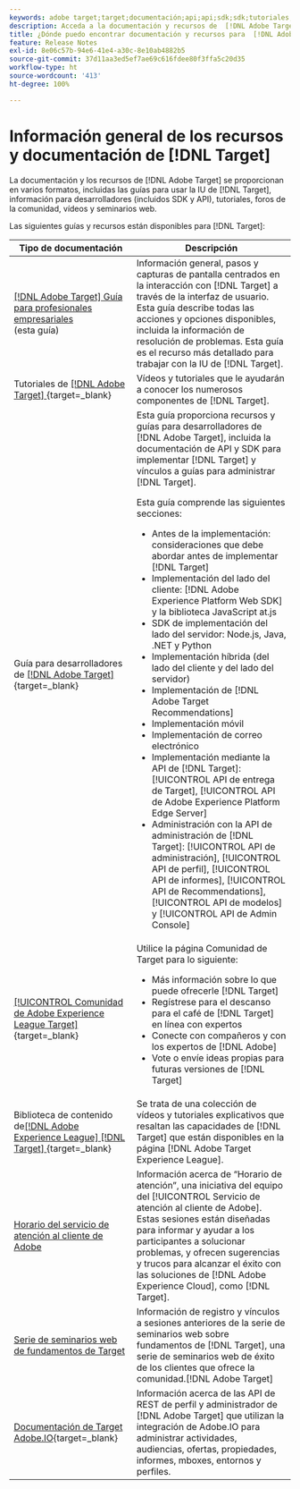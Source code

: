 ```yaml
---
keywords: adobe target;target;documentación;api;api;sdk;sdk;tutoriales;documento;documentación
description: Acceda a la documentación y recursos de  [!DNL Adobe Target] , que incluyen ayuda en línea, tutoriales, vídeos y documentación para desarrolladores (SDK, API y bibliotecas de JavaScript).
title: ¿Dónde puedo encontrar documentación y recursos para  [!DNL Adobe Target]?
feature: Release Notes
exl-id: 8e06c57b-94e6-41e4-a30c-8e10ab4882b5
source-git-commit: 37d11aa3ed5ef7ae69c616fdee80f3ffa5c20d35
workflow-type: ht
source-wordcount: '413'
ht-degree: 100%

---
```


# Información general de los recursos y documentación de [!DNL Target]

La documentación y los recursos de [!DNL Adobe Target] se proporcionan en varios formatos, incluidas las guías para usar la IU de [!DNL Target], información para desarrolladores (incluidos SDK y API), tutoriales, foros de la comunidad, vídeos y seminarios web.

Las siguientes guías y recursos están disponibles para [!DNL Target]:

| Tipo de documentación | Descripción |
| --- | --- |
| [[!DNL Adobe Target] Guía para profesionales empresariales ](/help/main/target-home.md)<br>(esta guía) | Información general, pasos y capturas de pantalla centrados en la interacción con [!DNL Target] a través de la interfaz de usuario. Esta guía describe todas las acciones y opciones disponibles, incluida la información de resolución de problemas. Esta guía es el recurso más detallado para trabajar con la IU de [!DNL Target]. |
| Tutoriales de [[!DNL Adobe Target] ](https://experienceleague.adobe.com/docs/target-learn/tutorials/overview.html?lang=es){target=_blank} | Vídeos y tutoriales que le ayudarán a conocer los numerosos componentes de [!DNL Target]. |
| Guía para desarrolladores de [[!DNL Adobe Target] ](https://developer.adobe.com/target/){target=_blank} | Esta guía proporciona recursos y guías para desarrolladores de [!DNL Adobe Target], incluida la documentación de API y SDK para implementar [!DNL Target] y vínculos a guías para administrar [!DNL Target].<P>Esta guía comprende las siguientes secciones:<ul><li>Antes de la implementación: consideraciones que debe abordar antes de implementar [!DNL Target]</li><li>Implementación del lado del cliente: [!DNL Adobe Experience Platform Web SDK] y la biblioteca JavaScript at.js</li><li>SDK de implementación del lado del servidor: Node.js, Java, .NET y Python</li><li>Implementación híbrida (del lado del cliente y del lado del servidor)</li><li>Implementación de [!DNL Adobe Target Recommendations]</li><li>Implementación móvil</li><li>Implementación de correo electrónico</li><li>Implementación mediante la API de [!DNL Target]: [!UICONTROL API de entrega de Target], [!UICONTROL API de Adobe Experience Platform Edge Server]</li><li>Administración con la API de administración de [!DNL Target]: [!UICONTROL API de administración], [!UICONTROL API de perfil], [!UICONTROL API de informes], [!UICONTROL API de Recommendations], [!UICONTROL API de modelos] y [!UICONTROL API de Admin Console]</li></ul> |
| [[!UICONTROL Comunidad de Adobe Experience League Target]](https://experienceleaguecommunities.adobe.com/t5/adobe-target/ct-p/adobe-target-community?profile.language=es){target=_blank} | Utilice la página Comunidad de Target para lo siguiente:<ul><li>Más información sobre lo que puede ofrecerle [!DNL Target]</li><li>Regístrese para el descanso para el café de [!DNL Target] en línea con expertos</li><li>Conecte con compañeros y con los expertos de [!DNL Adobe]</li><li>Vote o envíe ideas propias para futuras versiones de [!DNL Target] |
| Biblioteca de contenido de[[!DNL Adobe Experience League] [!DNL Target] ](https://experienceleague.adobe.com/#recommended/solutions/target){target=_blank} | Se trata de una colección de vídeos y tutoriales explicativos que resaltan las capacidades de [!DNL Target] que están disponibles en la página [!DNL Adobe Target Experience League]. |
| [Horario del servicio de atención al cliente de Adobe](/help/main/cmp-resources-and-contact-information.md#concept_58EA30379D3B48C4848BA2A8C464A5B7) | Información acerca de “Horario de atención”, una iniciativa del equipo del [!UICONTROL Servicio de atención al cliente de Adobe]. Estas sesiones están diseñadas para informar y ayudar a los participantes a solucionar problemas, y ofrecen sugerencias y trucos para alcanzar el éxito con las soluciones de [!DNL Adobe Experience Cloud], como [!DNL Target]. |
| [Serie de seminarios web de fundamentos de Target](https://landing.adobe.com/acs/2018/na/adobe-target/registration.html) | Información de registro y vínculos a sesiones anteriores de la serie de seminarios web sobre fundamentos de [!DNL Target], una serie de seminarios web de éxito de los clientes que ofrece la comunidad.[!DNL Adobe Target] |
| [Documentación de Target Adobe.IO](https://developer.adobe.com/target/implement/server-side/){target=_blank} | Información acerca de las API de REST de perfil y administrador de [!DNL Adobe Target] que utilizan la integración de Adobe.IO para administrar actividades, audiencias, ofertas, propiedades, informes, mboxes, entornos y perfiles. |

